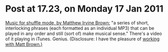 # Post at 17.23, on Monday 17 Jan 2011

[Music for shuffle mode, by Matthew Irvine
Brown:](http://www.irvinebrown.com/?p=538 "Brilliant project.") "a series of
short, interlocking phrases (each formatted as an individual MP3) that can be
played in any order and still (sort of) make musical sense." There's a video
of it playing in iTunes. Genius. (Disclosure: I have the pleasure of [working
with Matt Brown.)](http://berglondon.com/studio/matt-brown/ "Designer at
BERG.")
